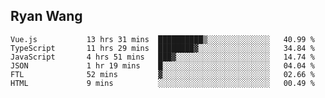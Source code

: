 ## Ryan Wang

<!--START_SECTION:waka-->

```text
Vue.js           13 hrs 31 mins  ██████████▒░░░░░░░░░░░░░░   40.99 %
TypeScript       11 hrs 29 mins  ████████▓░░░░░░░░░░░░░░░░   34.84 %
JavaScript       4 hrs 51 mins   ███▓░░░░░░░░░░░░░░░░░░░░░   14.74 %
JSON             1 hr 19 mins    █░░░░░░░░░░░░░░░░░░░░░░░░   04.04 %
FTL              52 mins         ▓░░░░░░░░░░░░░░░░░░░░░░░░   02.66 %
HTML             9 mins          ░░░░░░░░░░░░░░░░░░░░░░░░░   00.49 %
```

<!--END_SECTION:waka-->
